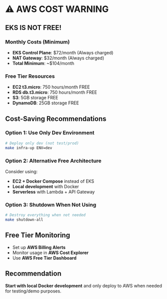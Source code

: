 # ⚠️ AWS COST WARNING

## EKS IS NOT FREE!

### Monthly Costs (Minimum)
- **EKS Control Plane**: $72/month (Always charged)
- **NAT Gateway**: $32/month (Always charged)
- **Total Minimum**: ~$104/month

### Free Tier Resources
- **EC2 t3.micro**: 750 hours/month FREE
- **RDS db.t3.micro**: 750 hours/month FREE  
- **S3**: 5GB storage FREE
- **DynamoDB**: 25GB storage FREE

## Cost-Saving Recommendations

### Option 1: Use Only Dev Environment
```bash
# Deploy only dev (not test/prod)
make infra-up ENV=dev
```

### Option 2: Alternative Free Architecture
Consider using:
- **EC2 + Docker Compose** instead of EKS
- **Local development** with Docker
- **Serverless** with Lambda + API Gateway

### Option 3: Shutdown When Not Using
```bash
# Destroy everything when not needed
make shutdown-all
```

## Free Tier Monitoring
- Set up **AWS Billing Alerts**
- Monitor usage in **AWS Cost Explorer**
- Use **AWS Free Tier Dashboard**

## Recommendation
**Start with local Docker development** and only deploy to AWS when needed for testing/demo purposes.